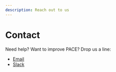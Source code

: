 ```yaml
---
description: Reach out to us
---
```


# Contact

Need help? Want to improve PACE? Drop us a line:

* [Email](mailto:pace@getstrm.com)
* [Slack](https://join.slack.com/t/pace-getstrm/shared\_invite/zt-27egzg7ye-iGANVdQZO6ov6ZMVzmsA4Q)
